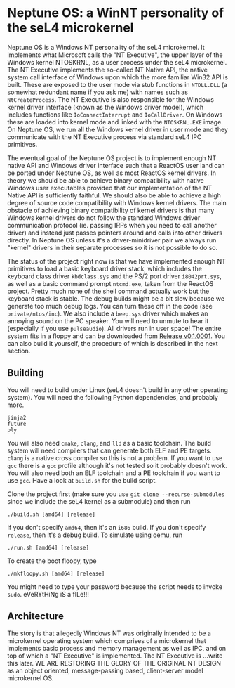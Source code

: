 # Neptune OS: a WinNT personality of the seL4 microkernel

Neptune OS is a Windows NT personality of the seL4 microkernel. It implements what
Microsoft calls the "NT Executive", the upper layer of the Windows kernel NTOSKRNL,
as a user process under the seL4 microkernel. The NT Executive implements the so-called
NT Native API, the native system call interface of Windows upon which the more familiar
Win32 API is built. These are exposed to the user mode via stub functions in `NTDLL.DLL`
(a somewhat redundant name if you ask me) with names such as `NtCreateProcess`. The NT
Executive is also responsible for the Windows kernel driver interface (known as the
Windows driver model), which includes functions like `IoConnectInterrupt` and `IoCallDriver`.
On Windows these are loaded into kernel mode and linked with the `NTOSKRNL.EXE` image.
On Neptune OS, we run all the Windows kernel driver in user mode and they communicate
with the NT Executive process via standard seL4 IPC primitives.

The eventual goal of the Neptune OS project is to implement enough NT native API and
Windows driver interface such that a ReactOS user land can be ported under Neptune OS,
as well as most ReactOS kernel drivers. In theory we should be able to achieve binary
compatibility with native Windows user executables provided that our implementation
of the NT Native API is sufficiently faithful. We should also be able to achieve a
high degree of source code compatibility with Windows kernel drivers. The main obstacle
of achieving binary compatibility of kernel drivers is that many Windows kernel drivers
do not follow the standard Windows driver communication protocol (ie. passing IRPs
when you need to call another driver) and instead just passes pointers around and
calls into other drivers directly. In Neptune OS unless it's a driver-minidriver pair
we always run "kernel" drivers in their separate processes so it is not possible to
do so.

The status of the project right now is that we have implemented enough NT primitives
to load a basic keyboard driver stack, which includes the keyboard class driver
`kbdclass.sys` and the PS/2 port driver `i8042prt.sys`, as well as a basic command
prompt `ntcmd.exe`, taken from the ReactOS project. Pretty much none of the shell
command actually work but the keyboard stack is stable. The debug builds might be
a bit slow because we generate too much debug logs. You can turn these off in the
code (see `private/ntos/inc`). We also include a `beep.sys` driver which makes an
annoying sound on the PC speaker. You will need to unmute to hear it (especially if
you use `pulseaudio`). All drivers run in user space! The entire system fits in a
floppy and can be downloaded from [Release v0.1.0001](https://github.com/cl91/NeptuneOS/releases/tag/v0.1.0001).
You can also build it yourself, the procedure
of which is described in the next section.

## Building

You will need to build under Linux (seL4 doesn't build in any other operating system).
You will need the following Python dependencies, and probably more.
```
jinja2
future
ply
```
You will also need `cmake`, `clang`, and `lld` as a basic toolchain. The build
system will need compilers that can generate both ELF and PE targets. `clang` is a
native cross compiler so this is not a problem. If you want to use `gcc` there is
a `gcc` profile although it's not tested so it probably doesn't work. You will also
need both an ELF toolchain and a PE toolchain if you want to use `gcc`. Have a look
at `build.sh` for the build script.

Clone the project first (make sure you use `git clone --recurse-submodules` since
we include the seL4 kernel as a submodule) and then run
```
./build.sh [amd64] [release]
```
If you don't specify `amd64`, then it's an `i686` build. If you don't specify
`release`, then it's a debug build. To simulate using qemu, run
```
./run.sh [amd64] [release]
```
To create the boot floopy, type
```
./mkfloopy.sh [amd64] [release]
```
You might need to type your password because the script needs to invoke `sudo`.
eVeRYtHiNg iS a fILe!!!

## Architecture

The story is that allegedly Windows NT was originally intended to be a microkernel
operating system which comprises of a microkernel that implements basic process and
memory management as well as IPC, and on top of which a "NT Executive" is implemented.
The NT Executive is
...write this later. WE ARE RESTORING THE GLORY OF THE ORIGINAL NT DESIGN as an
object oriented, message-passing based, client-server model microkernel OS.
